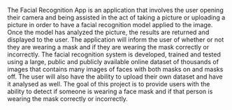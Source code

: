 The Facial Recognition App is an application that involves the user opening their camera and being assisted in the act of taking a picture or uploading a picture in order to have a facial recognition model applied to the image. Once the model has analyzed the picture, the results are returned and displayed to the user. The application will inform the user of whether or not they are wearing a mask and if they are wearing the mask correctly or incorrectly. The facial recognition system is developed, trained and tested using a large, public and publicly available online dataset of thousands of images that contains many images of faces with both masks on and masks off. The user will also have the ability to upload their own dataset and have it analysed as well. The goal of this project is to provide users with the ability to detect if someone is wearing a face mask and if that person is wearing the mask correctly or incorrectly.